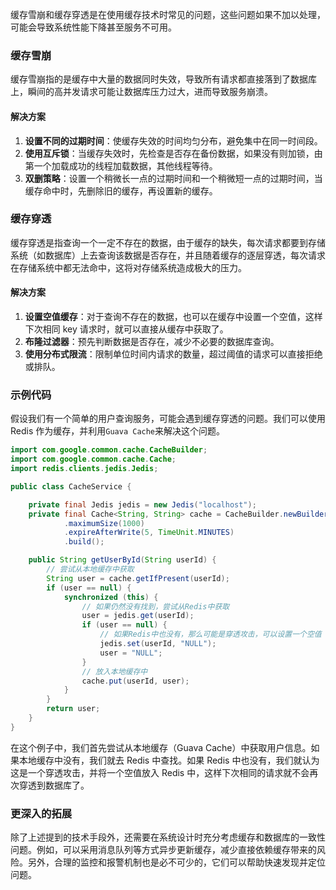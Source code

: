 缓存雪崩和缓存穿透是在使用缓存技术时常见的问题，这些问题如果不加以处理，可能会导致系统性能下降甚至服务不可用。

### 缓存雪崩

缓存雪崩指的是缓存中大量的数据同时失效，导致所有请求都直接落到了数据库上，瞬间的高并发请求可能让数据库压力过大，进而导致服务崩溃。

#### 解决方案

1. **设置不同的过期时间**：使缓存失效的时间均匀分布，避免集中在同一时间段。
2. **使用互斥锁**：当缓存失效时，先检查是否存在备份数据，如果没有则加锁，由第一个加载成功的线程加载数据，其他线程等待。
3. **双删策略**：设置一个稍微长一点的过期时间和一个稍微短一点的过期时间，当缓存命中时，先删除旧的缓存，再设置新的缓存。

### 缓存穿透

缓存穿透是指查询一个一定不存在的数据，由于缓存的缺失，每次请求都要到存储系统（如数据库）上去查询该数据是否存在，并且随着缓存的逐层穿透，每次请求在存储系统中都无法命中，这将对存储系统造成极大的压力。

#### 解决方案

1. **设置空值缓存**：对于查询不存在的数据，也可以在缓存中设置一个空值，这样下次相同 key 请求时，就可以直接从缓存中获取了。
2. **布隆过滤器**：预先判断数据是否存在，减少不必要的数据库查询。
3. **使用分布式限流**：限制单位时间内请求的数量，超过阈值的请求可以直接拒绝或排队。

### 示例代码

假设我们有一个简单的用户查询服务，可能会遇到缓存穿透的问题。我们可以使用 Redis 作为缓存，并利用`Guava Cache`来解决这个问题。

```java
import com.google.common.cache.CacheBuilder;
import com.google.common.cache.Cache;
import redis.clients.jedis.Jedis;

public class CacheService {

    private final Jedis jedis = new Jedis("localhost");
    private final Cache<String, String> cache = CacheBuilder.newBuilder()
            .maximumSize(1000)
            .expireAfterWrite(5, TimeUnit.MINUTES)
            .build();

    public String getUserById(String userId) {
        // 尝试从本地缓存中获取
        String user = cache.getIfPresent(userId);
        if (user == null) {
            synchronized (this) {
                // 如果仍然没有找到，尝试从Redis中获取
                user = jedis.get(userId);
                if (user == null) {
                    // 如果Redis中也没有，那么可能是穿透攻击，可以设置一个空值
                    jedis.set(userId, "NULL");
                    user = "NULL";
                }
                // 放入本地缓存中
                cache.put(userId, user);
            }
        }
        return user;
    }
}
```

在这个例子中，我们首先尝试从本地缓存（Guava Cache）中获取用户信息。如果本地缓存中没有，我们就去 Redis 中查找。如果 Redis 中也没有，我们就认为这是一个穿透攻击，并将一个空值放入 Redis 中，这样下次相同的请求就不会再次穿透到数据库了。

### 更深入的拓展

除了上述提到的技术手段外，还需要在系统设计时充分考虑缓存和数据库的一致性问题。例如，可以采用消息队列等方式异步更新缓存，减少直接依赖缓存带来的风险。另外，合理的监控和报警机制也是必不可少的，它们可以帮助快速发现并定位问题。
